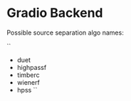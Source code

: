 # Gradio Backend

Possible source separation algo names:

``
- duet
- highpassf
- timberc
- wienerf
- hpss
``